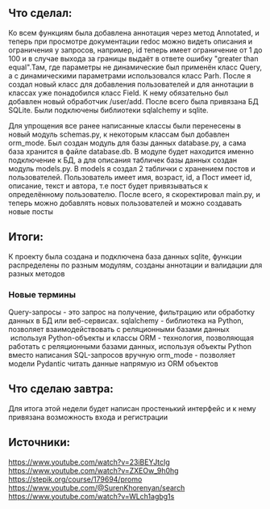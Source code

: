 ## Что сделал:
Ко всем функциям была добавлена аннотация через метод Annotated, и теперь при просмотре документации redoc можно видеть описания и ограничения у запросов, например, id теперь имеет ограничение от 1 до 100 и в случае выхода за границы выдаёт в ответе ошибку "greater than equal".Там, где параметры не динамические был применён класс Query, а с динамическими параметрами использовался класс Parh. После я создал новый класс для добавления пользователей и для аннотации в классах уже понадобился класс Field.
К нему обязательно был добавлен новый обработчик /user/add. После всего была привязана БД SQLite. Были подключены библиотеки sqlalchemy и sqlite.

Для упрощения все ранее написанные классы были перенесены в новый модуль schemas.py, к некоторым классам был добавлен orm_mode.
Был создан модуль для базы данных database.py, а сама база хранится в файле database.db. В модуле будет находится именно подключение к БД, а для описания табличек базы данных создан модуль models.py. В models я создал 2 таблички с хранением постов и пользователей. Пользователь имеет имя, возраст, id, а Пост имеет id, описание, текст и автора, т.е пост будет привязываться к определённому пользователю. После всего, я скоректировал main.py, и теперь можно добавлять новых пользователей и можно создавать новые посты

## Итоги:
К проекту была создана и подключена база данных sqlite, функции распределены по разным модулям, созданы аннотации и валидации для разных методов
### Новые термины
Query-запросы - это запрос на получение, фильтрацию или обработку данных в БД или веб-сервисах.
sqlalchemy - библиотека на Python, позволяет взаимодействовать с реляционными базами данных  используя Python-объекты и классы
ORM - технология, позволяющая работать с реляционными базами данных, используя объекты Python вместо написания SQL-запросов вручную
orm_mode - позволяет модели Pydantic читать данные напрямую из ORM объектов
## Что сделаю завтра:
Для итога этой недели будет написан простенький интерфейс и к нему привязана возможность входа и регистрации

## Источники:
https://www.youtube.com/watch?v=23iBEYJtcIg
https://www.youtube.com/watch?v=ZXEOw_9h0hg
https://stepik.org/course/179694/promo
https://www.youtube.com/@SurenKhorenyan/search
https://www.youtube.com/watch?v=WLch1agbg1s
